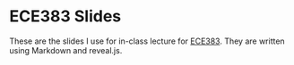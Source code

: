 # ECE383 Slides

These are the slides I use for in-class lecture for [ECE383](http://www.ece383.com).  They are written using Markdown and reveal.js.

